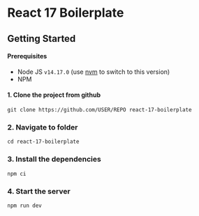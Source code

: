 # React 17 Boilerplate

## Getting Started

#### Prerequisites

-   Node JS `v14.17.0` (use [nvm](https://github.com/nvm-sh/nvm) to switch to this version)
-   NPM

#### 1. Clone the project from github

`git clone https://github.com/USER/REPO react-17-boilerplate`

### 2. Navigate to folder

`cd react-17-boilerplate`

### 3. Install the dependencies

`npm ci`

### 4. Start the server

`npm run dev`
